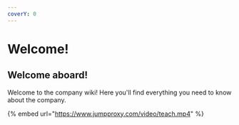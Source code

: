 ```yaml
---
coverY: 0
---
```


# Welcome!

## Welcome aboard!

Welcome to the company wiki! Here you'll find everything you need to know about the company.

{% embed url="https://www.jumpproxy.com/video/teach.mp4" %}
